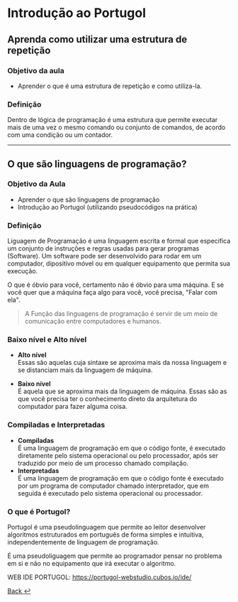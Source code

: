 # Introdução ao Portugol
## Aprenda como utilizar uma estrutura de repetição
### Objetivo da aula
- Aprender o que é uma estrutura de repetição e como utiliza-la.

### Definição 
Dentro de lógica de programação é uma estrutura que permite executar mais de uma vez o mesmo comando ou conjunto de comandos, de acordo com uma condição ou um contador.

---
## O que são linguagens de programação?
### Objetivo da Aula
- Aprender o que são linguagens de programação
- Introdução ao Portugol (utilizando pseudocódigos na prática)

### Definição
Liguagem de Programação é uma linguagem escrita e formal que especifica um conjunto de instruções e regras usadas para gerar programas (Software). Um software pode ser desenvolvido para rodar em um computador, dipositivo móvel ou em qualquer equipamento que permita sua execução.

O que é óbvio para você, certamento não é óbvio para uma máquina. E se você quer que a máquina faça algo para você, vocẽ precisa, "Falar com ela".

> A Função das linguagens de programação é servir de um meio de comunicação entre computadores e humanos.

### Baixo nível e Alto nível

- **Alto nível**\
Essas são aquelas cuja sintaxe se aproxima mais da nossa linguagem e se distanciam mais da linguagem de máquina.

- **Baixo nível**\
É aquela que se aproxima mais da linguagem de máquina. Essas são as que você precisa ter o conhecimento direto da arquitetura do computador para fazer alguma coisa.

### Compiladas e Interpretadas
- **Compiladas**\
É uma linguagem de programação em que o código fonte, é executado diretamente pelo sistema operacional ou pelo processador, após ser traduzido por meio de um processo chamado compilação.
- **Interpretadas**\
É uma linguagem de programação em que o código fonte é executado por um programa de computador chamado interpretador, que em seguida é executado pelo sistema operacional ou processador.

### O que é Portugol?
Portugol é uma pseudolinguagem que permite ao leitor desenvolver algoritmos estruturados em português de forma simples e intuitiva, independentemente de linguagem de programação.

É uma pseudoliguagem que permite ao programador pensar no problema em si e não no equipamento que irá executar o algoritmo.


WEB IDE PORTUGOL: <https://portugol-webstudio.cubos.io/ide/>


[Back :leftwards_arrow_with_hook:](../README.md)
